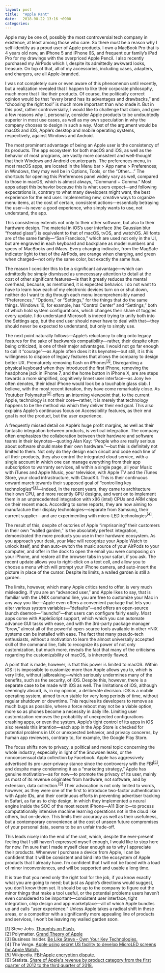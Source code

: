 ```yaml
---
layout: post
title:  "Apple Rant"
date:   2018-08-22 13:16 +0900
categories:
---	
```


Apple may be one of, possibly the most controversial tech company in existence, at least among those who care. So there must be a reason why I self-identify as a proud user of Apple products. I own a MacBook Pro that is 4 years old now, an iPhone 5 and iPhone 6S, and frequent our family’s iPad Pro for my drawings with the overpriced Apple Pencil. I also recently purchased my AirPods which I, despite its admittedly awkward looks, treasure. On top of that, all of my accessories, including cases, adapters, and chargers, are all Apple-branded.

I was not completely sure or even aware of this phenomenon until recently, but a realization revealed that I happen to like their corporate philosophy, much more that I like their products. Of course, the politically correct opinion would be that “every brand has its advantages and drawbacks,” and “choosing the right tool” is much more important than who made it. But in this post, rather controversially, I would like to challenge that claim, and give a few reasons why I, personally, consider Apple products to be undoubtedly superior in most use cases, as well as my own speculation in why the company chooses to design in such a way. Most of the argument would be macOS and iOS, Apple’s desktop and mobile operating systems, respectively, against Windows and Android.

The most prominent advantage of being an Apple user is the consistency of its products. The app ecosystem for both macOS and iOS, as well as the behavior of most programs, are vastly more consistent and well-thought that their Windows and Android counterparts. The preferences menu, in most macOS apps, are located in the Menu bar > App name > Preferences; in Windows, they may well be in Options, Tools, or the “Other….” The shortcuts for opening this Preferences panel widely vary as well, compared to those in macOS, which is almost always, “Command + Comma.” Most apps adapt this behavior because this is what users expect—and following expectations is, contrary to what many developers might want, the best experience for the end user. Implementing new, creative ways to organize menu items, at the cost of certain, consistent actions—essentially betraying the user—is never a good experience, who simply wants to use, not understand, the app.

This consistency extends not only to their other software, but also to their hardware design. The material in iOS’s user interface (the Gaussian blur “frosted glass”) is equivalent to that of macOS, tvOS, and watchOS. All fonts are of the same family—“San Francisco,” which are used not only in the UI, but are engraved in each keyboard and backplane as model numbers and specs of MacBooks and iMacs. Every charging indicator, from the MagSafe indicator light to that of the AirPods, are orange when charging, and green when charged—not only the same color, but exactly the same hue.

The reason I consider this to be a significant advantage—which can admittedly be simply dismissed as unnecessary attention to detail at the cost of other significant features—is that it greatly reduces the mental overhead, because, as mentioned, it is expected behavior. I do not want to have to learn how each of my electronic devices turn on or shut down, neither do I want to dig through each menu incomprehensibly named “Preferences,” “Options,” or “Settings,” for the things that do the same things. Windows 10, for example, has “Control Center” and “Settings,” both of which hold system configurations, which changes their share of toggles every update. I do understand Microsoft is indeed trying to unify both into the Settings app, but the end user should never have to deal with that—they should never be expected to understand, but only to simply use.

The next point naturally follows—Apple’s reluctancy to cling onto legacy features for the sake of backwards compatibility—rather, their despite often being criticized, is one of their major advantages. I would not go far enough to call it “courage”—as Apple often does it its keynotes—but still, it is this willingness to dispose of legacy features that allows the company to design better UX. Prematurely removing flash on iPhones<sup>[[1]](#1)</sup>, Disregarding a physical keyboard when they introduced the first iPhone, removing the headphone jack in iPhone 7, and the home button in iPhone X, are are steps towards a more simplified, cognitively linnet user interface—as Jony Ive often denotes, their ideal iPhone would look be a touchable glass slab. I believe, with the most recent iteration, they have come remarkably close. As Youtuber Polymatter<sup>[[2]](#2)</sup> offers an interning viewpoint that, to the current Apple, technology is not their core—rather, it is merely that technology happens to be the method via which they deliver their end goal. This also explains Apple’s continuous focus on Accessibility features, as their end goal is not the product, but the user experience.

A frequently missed detail on Apple’s huge profit margins, as well as their fantastic integration between products, is vertical integration. The company often emphasizes the collaboration between their hardware and software teams in their keynotes—quoting Alan Kay: “People who are really serious about software should make their own hardware.”—but this is definitely not limited to them. Not only do they design each circuit and code each line of all their products, they also control the integrated cloud service, with a single account in which one can manage everything from their app subscription to warranty services, all within a single page, all your Music with iTunes and Apple Music, your television, with Apple TV and the iTunes Store, your cloud infrastructure, with CloudKit. This is their continuous onward march towards their supposed goal of “controlling key technologies”<sup>[[3]](#3)</sup>—indeed, in the recent years, they came to architecture their own CPU, and more recently GPU designs, and went on to implement them in an unprecedented integration with x86 (intel) CPUs and ARM chips on their recent macs. According to some reports, they are now aiming to manufacture their display technologies—separate from Samsung, their current supplier—and are experimenting with micro-LED technologies<sup>[[4]](#4)</sup>.

The result of this, despite of outcries of Apple “imprisoning” their customers in their own “walled garden,” is the absolutely perfect integration, demonstrated the more products you use in their hardware ecosystem. As you approach your desk, your Mac will recognize your Apple Watch to unlock itself, and then auto-switch the music source of your AirPods to your computer, and offer in the dock to open the email you were composing on your iPhone, and restore all the browser tabs in your safari, if you ask. The recent update allows you to right-click on a text cell, and allow you to choose a menu which will prompt your iPhone camera, and auto-insert the picture in place of the cursor. Despite its limits, a walled garden is still a garden.

The limits, however, which many Apple critics tend to offer, is very much misleading. If you are an “advanced user,” and Apple likes to say, that is familiar with the UNIX command line, you are free to customize your Mac in any way you like—Apple even offers a convenient package that lets you alter various system variables—“defaults”—and offers an open-source launch daemon—“launchd”—that users can configure fairly easily. Most apps come with AppleScript support, which which you can automate advance GUI tasks with ease, and with the 3rd-party package manager “brew,” almost all of the powerful open-source tools available in other *NIX systems can be installed with ease. The fact that many pseudo-tech enthusiasts, without a motivation to learn the almost universally accepted skill of the command line, fails to recognize its power of not only customization, but much more, reveals the fact that many of the criticisms regarding the customizability of macOS, is inherently flawed.

A point that is made, however, is that this power is limited to macOS. Within iOS it is impossible to customize more than Apple allows you to, which is very little, without jailbreaking—which seriously undermines many of the benefits, such as the security, of iOS. Despite this, however, there is a separate case to be made with iOS as well. The limitations of iOS, although seemingly absurd, is, in my opinion, a deliberate decision. iOS is a mobile operating system, aimed to run stable for very long periods of time, without regular shutdown or downtime. This requires its developers to remove as much bugs as possible, where a force reboot may not be a viable option, more so as phones become a necessity in daily life. Limiting user customization removes the probability of unexpected configurations crashing apps, or even the system. Apple’s tight control of its apps in iOS also reveals this intention—each app in the App Store is checked for potential problems in UX or unexpected behavior, and privacy concerns, by human app reviewers, contrary to, for example, the Google Play Store.

The focus shifts now to privacy, a political and moral topic concerning the whole industry, especially in light of the Snowden leaks, or the nonconsensual data collection by Facebook. Apple has aggressively advertised its pro-user-privacy stance since the controversy with the FBI<sup>[[5]](#5)</sup>, and despite many condemning it as a “marketing strategy,” Apple has genuine motivation—as for now—to promote the privacy of its user, mainly as most of its revenue originates from hardware, not software, and by extension, data collection.<sup>[[6]](#6)</sup> Their advocation is not only limited to words, however, as they were one of the first to introduce two-factor authentication with Apple IDs, and their continuous efforts in preventing advertiser tracking in Safari, as far as to chip design, in which they implemented a neural engine inside the SOC of the most recent iPhone—A11 Bionic—to process computationally intensive machine learning operations not in the cloud like others, but on-device. This limits their accuracy as well as their usefulness, but a contemporary convenience at the cost of unseen future compromises of your personal data, seems to be an unfair trade-off.

This leads nicely into the end of the rant, which, despite the ever-present feeling that I still haven’t expressed myself enough, I would like to stop here for now. I’m sure that I made myself clear enough as to why I appreciate their products. Whenever I purchase a device from Apple, I can be confident that it will be consistent and bind into the ecosystem of Apple products that I already have. I’m confident that I will not be faced with a load of minor inconveniences, and will be supported and usable a long time.

It is true that you need only the right tool for the job, if you know exactly what you are going to need; but just as Apple’s directions would suggest, you don’t know them yet. It should be up to the company to figure out the minor things that make a tool useful, or the potential problems users haven’t even considered to be important—consistent user interface, tight integration, chip design and app marketplace—all of which Apple bundles up and calls “user experience.” Unless Apple takes a radical shift in these areas, or a competitor with a significantly more appealing line of products and services, I won’t be leaving my walled garden soon.

<a name="1">[1]</a> Steve Jobs. <a href="https://www.youtube.com/watch?v=7Pq-S557XQU">Thoughts on Flash.</a><br />
<a name="2">[2]</a> Polymatter. <a href="https://www.youtube.com/watch?v=zO0b-l-u7Yk">Grand Theory of Apple</a><br />
<a name="3">[3]</a> Business Insider. <a href="https://www.businessinsider.com/be-like-steve-own-your-key-technologies-2012-6">Be Like Steve - Own Your Key Technologies.</a><br />
<a name="4">[4]</a> The Verge. <a href="https://www.theverge.com/2018/3/19/17138240/apple-microled-facility-us-watch-oled">Apple using secret US facility to develop MicroLED screens for Apple Watch.</a><br />
<a name="5">[5]</a> Wikipedia. <a href="https://en.wikipedia.org/wiki/FBI–Apple_encryption_dispute ">FBI–Apple encryption dispute.</a> <br />
<a name="6">[6]</a> Statista. <a href="https://www.statista.com/statistics/382260/segments-share-revenue-of-apple/">Share of Apple's revenue by product category from the first quarter of 2012 to the third quarter of 2018.</a><br />

